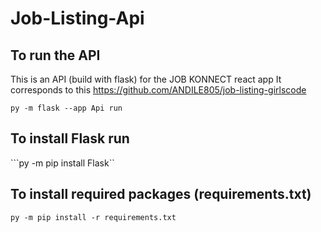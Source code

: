 # Job-Listing-Api

## To run the API

This is an API (build with flask) for the JOB KONNECT react app
It corresponds to this https://github.com/ANDILE805/job-listing-girlscode

```py -m flask --app Api run```

## To install Flask run

```py -m pip install Flask``

## To install required packages (requirements.txt)

```py -m pip install -r requirements.txt```
